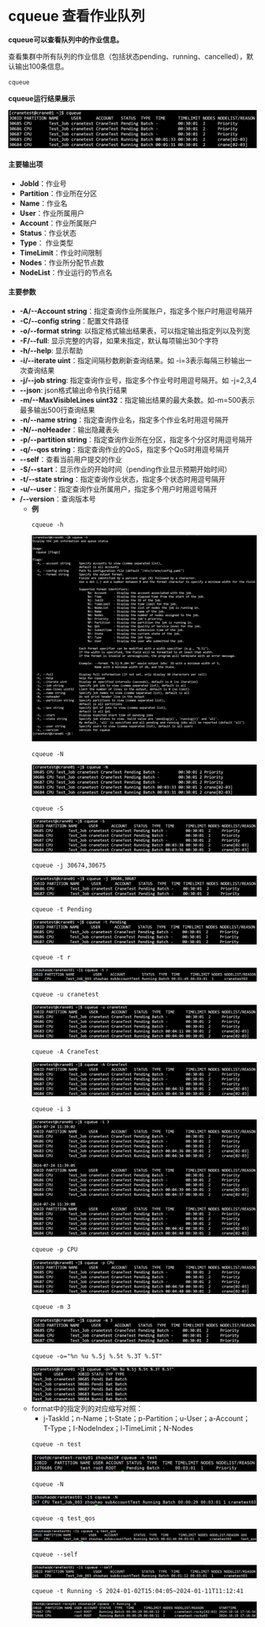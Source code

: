 # cqueue 查看作业队列 #

**cqueue可以查看队列中的作业信息。**

查看集群中所有队列的作业信息（包括状态pending、running、cancelled），默认输出100条信息。

~~~bash
cqueue
~~~

**cqueue运行结果展示**

![cqueue](../images/cqueue.png)

#### 主要输出项 ####

- **JobId**：作业号
- **Partition**：作业所在分区
- **Name**：作业名
- **User**：作业所属用户
- **Account**：作业所属账户
- **Status**：作业状态
- **Type**： 作业类型
- **TimeLimit**：作业时间限制
- **Nodes**：作业所分配节点数
- **NodeList**：作业运行的节点名

#### 主要参数 ####

- **-A/--Account string**：指定查询作业所属账户，指定多个账户时用逗号隔开
- **-C/--config string**：配置文件路径
- **-o/--format string**: 以指定格式输出结果表，可以指定输出指定列以及列宽
- **-F/--full**: 显示完整的内容，如果未指定，默认每项输出30个字符
- **-h/--help**: 显示帮助
- **-i/--iterate uint**：指定间隔秒数刷新查询结果。如 -i=3表示每隔三秒输出一次查询结果
- **-j/--job string**: 指定查询作业号，指定多个作业号时用逗号隔开。如 -j=2,3,4
- **--json**: json格式输出命令执行结果
- **-m/--MaxVisibleLines uint32**：指定输出结果的最大条数。如-m=500表示最多输出500行查询结果
- **-n/--name string**：指定查询作业名，指定多个作业名时用逗号隔开
- **-N/--noHeader**：输出隐藏表头
- **-p/--partition string**：指定查询作业所在分区，指定多个分区时用逗号隔开
- **-q/--qos string**：指定查询作业的QoS，指定多个QoS时用逗号隔开
- **--self**：查看当前用户提交的作业
- **-S/--start**：显示作业的开始时间（pending作业显示预期开始时间）
- **-t/--state string**：指定查询作业状态，指定多个状态时用逗号隔开
- **-u/--user**：指定查询作业所属用户，指定多个用户时用逗号隔开
- **/--version**：查询版本号
  - **例**
    ```shell
    cqueue -h
    ```
    ![cqueue-h](../images/cqueue_h.png)
    ```shell
    cqueue -N
    ```
    ![cqueue-N](../images/cqueue_N.png)
    ```shell
    cqueue -S
    ```
    ![cqueue-S](../images/cqueue_S.png)
    ```shell
    cqueue -j 30674,30675
    ```
    ![cqueue-j](../images/cqueue_j_30686.png)
    ```shell
    cqueue -t Pending
    ```
    ![cqueue-t](../images/cqueue_t.png)
    ```shell
    cqueue -t r
    ```
    ![cqueue-t](../images/cqueue_t_2.png)
    ```shell
    cqueue -u cranetest
    ```
    ![cqueue-u](../images/cqueue_u.png)
    ```shell
    cqueue -A CraneTest
    ```
    ![cqueue-A](../images/cqueue_A.png)
    ```shell
    cqueue -i 3
    ```
    ![cqueue-i](../images/cqueue_i.png)
    ```shell
    cqueue -p CPU
    ```
    ![cqueue-p](../images/cqueue_p_CPU.png)
    ```shell
    cqueue -m 3
    ```
    ![cqueue-m](../images/cqueue_m.png)
    ```shell
    cqueue -o="%n %u %.5j %.5t %.3T %.5T"
    ```
    ![cqueue-o](../images/cqueue_o.png)
  - format中的指定列的对应缩写对照：
      - j-TaskId；n-Name；t-State；p-Partition；u-User；a-Account；T-Type；I-NodeIndex；l-TimeLimit；N-Nodes
    ```shell
    cqueue -n test
    ```
    ![cqueue-n](../images/cqueue_n_test.png)
    ```shell
    cqueue -N
    ```
    ![cqueue-N](../images/cqueue_N_2.png)
    ```shell
    cqueue -q test_qos
    ```
    ![cqueue-q](../images/cqueue_q.png)
    ```shell
    cqueue --self
    ```
    ![cqueue--self](../images/cqueue_self.png)
    ```shell
    cqueue -t Running -S 2024-01-02T15:04:05~2024-01-11T11:12:41
    ```
    ![cqueue-t](../images/cqueue_t_S.png)